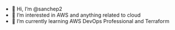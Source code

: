 - 👋 Hi, I’m @sanchep2
- 👀 I’m interested in AWS and anything related to cloud 
- 🌱 I’m currently learning AWS DevOps Professional and Terraform 


<!---
sanchep2/sanchep2 is a ✨ special ✨ repository because its `README.md` (this file) appears on your GitHub profile.
You can click the Preview link to take a look at your changes.
--->
